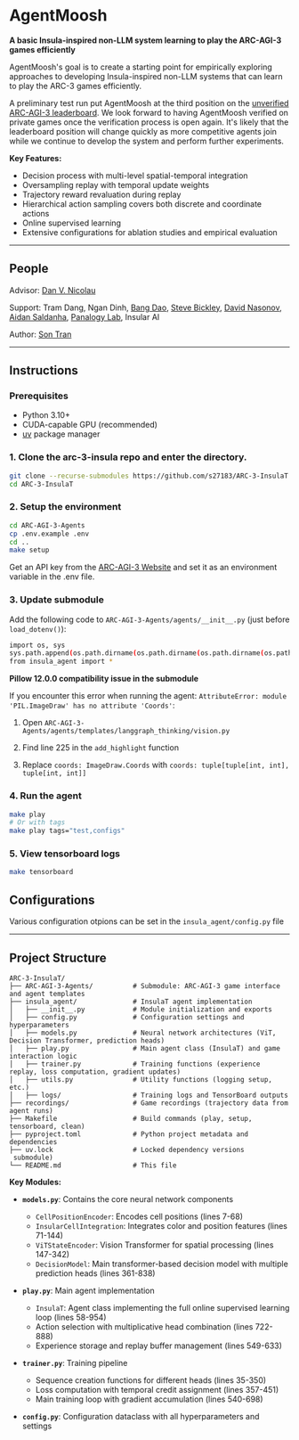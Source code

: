 # AgentMoosh

**A basic Insula-inspired non-LLM system learning to play the ARC-AGI-3 games efficiently**

AgentMoosh's goal is to create a starting point for empirically exploring approaches to developing Insula-inspired non-LLM systems that can learn to play the ARC-3 games efficiently.

A preliminary test run put AgentMoosh at the third position on the [unverified ARC-AGI-3 leaderboard](https://three.arcprize.org/leaderboard). We look forward to having AgentMoosh verified on private games once the verification process is open again. It's likely that the leaderboard position will change quickly as more competitive agents join while we continue to develop the system and perform further experiments. 

**Key Features:**

  - Decision process with multi-level spatial-temporal integration 
  - Oversampling replay with temporal update weights
  - Trajectory reward revaluation during replay
  - Hierarchical action sampling covers both discrete and coordinate actions
  - Online supervised learning  
  - Extensive configurations for ablation studies and empirical evaluation

---

## People

Advisor: [Dan V. Nicolau](https://www.linkedin.com/in/dan-nicolau-384661219?utm_source=share&utm_campaign=share_via&utm_content=profile&utm_medium=ios_app)

Support: Tram Dang, Ngan Dinh, [Bang Dao](https://www.linkedin.com/in/daotranbang?utm_source=share&utm_campaign=share_via&utm_content=profile&utm_medium=android_app), [Steve Bickley](https://www.linkedin.com/in/steve-bickley/), [David Nasonov](https://www.linkedin.com/in/david-nasonov-323767250?utm_source=share&utm_campaign=share_via&utm_content=profile&utm_medium=ios_app), [Aidan Saldanha](https://www.linkedin.com/in/aidandsaldanha?utm_source=share&utm_campaign=share_via&utm_content=profile&utm_medium=ios_app), [Panalogy Lab](https://panalogy-lab.com), Insular AI

Author: [Son Tran](https://github.com/s27183)

---

## Instructions

### Prerequisites
- Python 3.10+
- CUDA-capable GPU (recommended)
- [uv](https://docs.astral.sh/uv/) package manager

### 1. Clone the arc-3-insula repo and enter the directory.

```bash
git clone --recurse-submodules https://github.com/s27183/ARC-3-InsulaT
cd ARC-3-InsulaT
```

### 2. Setup the environment

```bash
cd ARC-AGI-3-Agents
cp .env.example .env
cd ..
make setup
```

Get an API key from the [ARC-AGI-3 Website](https://three.arcprize.org/) and set it as an environment variable in the .env file.

### 3. Update submodule

Add the following code to `ARC-AGI-3-Agents/agents/__init__.py` (just before `load_dotenv()`):

```bash
import os, sys
sys.path.append(os.path.dirname(os.path.dirname(os.path.dirname(os.path.abspath(__file__)))))
from insula_agent import *
```

**Pillow 12.0.0 compatibility issue in the submodule**

If you encounter this error when running the agent: `AttributeError: module 'PIL.ImageDraw' has no attribute 'Coords'`:

  1. Open `ARC-AGI-3-Agents/agents/templates/langgraph_thinking/vision.py`

  2. Find line 225 in the `add_highlight` function

  3. Replace `coords: ImageDraw.Coords` with `coords: tuple[tuple[int, int], tuple[int, int]]`

### 4. Run the agent

```bash
make play
# Or with tags
make play tags="test,configs"
```

### 5. View tensorboard logs

```bash
make tensorboard
```

## Configurations

Various configuration otpions can be set in the `insula_agent/config.py` file

---

## Project Structure

```
ARC-3-InsulaT/
├── ARC-AGI-3-Agents/          # Submodule: ARC-AGI-3 game interface and agent templates
├── insula_agent/              # InsulaT agent implementation
│   ├── __init__.py            # Module initialization and exports
│   ├── config.py              # Configuration settings and hyperparameters
│   ├── models.py              # Neural network architectures (ViT, Decision Transformer, prediction heads)
│   ├── play.py                # Main agent class (InsulaT) and game interaction logic
│   ├── trainer.py             # Training functions (experience replay, loss computation, gradient updates)
│   ├── utils.py               # Utility functions (logging setup, etc.)
│   ├── logs/                  # Training logs and TensorBoard outputs
├── recordings/                # Game recordings (trajectory data from agent runs)
├── Makefile                   # Build commands (play, setup, tensorboard, clean)
├── pyproject.toml             # Python project metadata and dependencies
├── uv.lock                    # Locked dependency versions
 submodule)
└── README.md                  # This file
```

**Key Modules:**

- **`models.py`**: Contains the core neural network components
  - `CellPositionEncoder`: Encodes cell positions (lines 7-68)
  - `InsularCellIntegration`: Integrates color and position features (lines 71-144)
  - `ViTStateEncoder`: Vision Transformer for spatial processing (lines 147-342)
  - `DecisionModel`: Main transformer-based decision model with multiple prediction heads (lines 361-838)

- **`play.py`**: Main agent implementation
  - `InsulaT`: Agent class implementing the full online supervised learning loop (lines 58-954)
  - Action selection with multiplicative head combination (lines 722-888)
  - Experience storage and replay buffer management (lines 549-633)

- **`trainer.py`**: Training pipeline
  - Sequence creation functions for different heads (lines 35-350)
  - Loss computation with temporal credit assignment (lines 357-451)
  - Main training loop with gradient accumulation (lines 540-698)

- **`config.py`**: Configuration dataclass with all hyperparameters and settings

